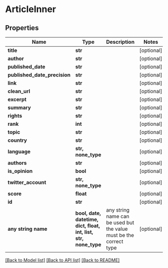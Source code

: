 # ArticleInner


## Properties
Name | Type | Description | Notes
------------ | ------------- | ------------- | -------------
**title** | **str** |  | [optional] 
**author** | **str** |  | [optional] 
**published_date** | **str** |  | [optional] 
**published_date_precision** | **str** |  | [optional] 
**link** | **str** |  | [optional] 
**clean_url** | **str** |  | [optional] 
**excerpt** | **str** |  | [optional] 
**summary** | **str** |  | [optional] 
**rights** | **str** |  | [optional] 
**rank** | **int** |  | [optional] 
**topic** | **str** |  | [optional] 
**country** | **str** |  | [optional] 
**language** | **str, none_type** |  | [optional] 
**authors** | **str** |  | [optional] 
**is_opinion** | **bool** |  | [optional] 
**twitter_account** | **str, none_type** |  | [optional] 
**score** | **float** |  | [optional] 
**id** | **str** |  | [optional] 
**any string name** | **bool, date, datetime, dict, float, int, list, str, none_type** | any string name can be used but the value must be the correct type | [optional]

[[Back to Model list]](../README.md#documentation-for-models) [[Back to API list]](../README.md#documentation-for-api-endpoints) [[Back to README]](../README.md)



